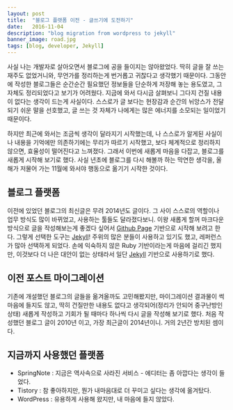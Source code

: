 ```yaml
---
layout: post
title:  "블로그 플랫폼 이전 - 글쓰기에 도전하기"
date:   2016-11-04
description: "blog migration from wordpress to jekyll"
banner_image: road.jpg
tags: [blog, developer, Jekyll]
---
```


사실 나는 개발자로 살아오면서 블로그에 공을 들이지는 않아왔었다. 딱히 글을 잘 쓰는 재주도 없었거니와, 무언가를 정리하는게 번거롭고 귀찮다고 생각했기 때문이다. 그동안에 작성한 블로그들은 순간순간 필요했던 정보들을 단순하게 저장해 놓는 용도였고, 그 자체도 정리되었다고 보기가 어려웠다. 지금에 와서 다시금 살펴보니 그다지 건질 내용이 없다는 생각이 드는게 사실이다. 스스로가 글 보다는 현장감과 순간의 뉘앙스가 전달되기 쉬운 말을 선호했고, 글 쓰는 것 자체가 나에게는 많은 에너지를 소모되는 일이었기 때문이다.
<!--more-->

하지만 최근에 와서는 조금씩 생각이 달라지기 시작했는데, 나 스스로가 알게된 사실이나 내용을 기억에만 의존하기에는 무리가 따르기 시작했고, 보다 체계적으로 정리하지 않으면, 효율성이 떨어진다고 느껴졌다. 그래서 이번에 새롭게 마음을 다잡고, 블로그를 새롭게 시작해 보기로 했다. 사실 년초에 블로그를 다시 해볼까 하는 막연한 생각을, 올해가 저물어 가는 11월에 와서야 행동으로 옮기기 시작한 것이다. 

## 블로그 플랫폼

이전에 있었던 블로그의 최신글은 무려 2014년도 글이다. 그 사이 스스로의 역할이나 업무 방식도 많이 바뀌었고, 사용하는 툴들도 달라졌다보니. 이왕 새롭게 할꺼 마크다운 방식으로 글을 작성해보는게 좋겠다 싶어서 [Github Page](http://pages.github.com/) 기반으로 시작해 보려고 한다. 그렇게 선택한 도구는 [Jekyll](http://jekyllrb.com/)! 주위의 많은 분들이 사용하고 있기도 했고, 레퍼런스가 많아 선택하게 되었다. 손에 익숙하지 않은 Ruby 기반이라는게 마음에 걸리긴 했지만, 이것보다 더 나은 대안이 없는 상태라서 일단 [Jekyll](http://jekyllrb.com) 기반으로 사용하기로 했다. 

## 이전 포스트 마이그레이션

기존에 개설했던 블로그의 글들을 옮겨올까도 고민해봤지만, 마이그레이션 결과물이 썩 마음에 들지도 않고, 딱히 건질만한 내용도 없다고 생각되어(정리가 안되어 중구난방인 상태) 새롭게 작성하고 기회가 될 때마다 하나씩 다시 글을 작성해 보기로 했다. 처음 작성했던 블로그 글이 2010년 이고, 가장 최근글이 2014년이니. 거의 2년간 방치된 셈이다. 

## 지금까지 사용했던 플랫폼

- SpringNote : 지금은 역사속으로 사라진 서비스 - 에디터는 좀 아깝다는 생각이 들었다.
- Tistory : 참 좋아하지만, 뭔가 내마음대로 더 꾸미고 싶다는 생각에 옮겨탔다.
- WordPress : 유용하게 사용해 왔지만, 내 마음에 들지 않았다.
